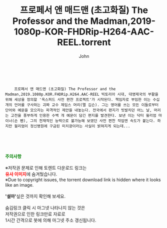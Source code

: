 ﻿---
layout: post
title:  "    프로페서 앤 매드맨 (초고화질) The Professor and the Madman,2019-1080p-KOR-FHDRip-H264-AAC-REEL.torrent"
author: John
categories: [ 영화 ]
tags: [  ]
image:  
description: "    프로페서 앤 매드맨 (초고화질) The Professor and the Madman,2019-1080p-KOR-FHDRip-H264-AAC-REEL torrent 정보 공유"
toc: true
toc_sticky: true
---

<br>

        프로페서 앤 매드맨 (초고화질) The Professor and the Madman,2019.1080p.KOR.FHDRip.H264.AAC-REEL 빅토리아 시대, 대영제국의 부활을 위해 세상을 정의할 '옥스퍼드 사전 편찬 프로젝트'가 시작된다. 책임자로 부임한 이는 수십 개의 언어를 구사하는 괴짜 교수 제임스 머리(멜 깁슨). 그는 영어를 쓰는 모든 이들로부터 단어와 예문을 모으자는 파격적인 제안을 내놓는다. 전국에서 편지가 빗발치던 어느 날, 머리는 고전을 풍부하게 인용한 수백 개 예문이 담긴 편지를 발견한다. 보낸 이는 닥터 윌리엄 마이너(숀 펜), 그의 천재적인 능력으로 불가능해 보였던 사전 편찬 작업엔 속도가 붙는다. 하지만 윌리엄이 정신병원에 구금된 미치광이라는 사실이 밝혀지게 되는데... 
    
<br><br><br>
<p data-ke-size="size16"><b><span style="color: green;">주의사항</span></b><br /><br />※저작권 문제로 인해 토렌트 다운로드 링크는<br /><b><span style="color: red;">유사 이미지</span></b>에 숨겨뒀습니다.<br />※Due to copyright issues, the torrent download link is hidden where it looks like an image.<br /><br /><b>'설마'</b>싶은 것까지 확인해 보세요.<br /><br />숨김링크 클릭 시 마그넷 나타나지 않는 것은<br />저작권으로 인한 링크만료 자료로<br />1시간 간격으로 봇에 의해 마그넷 주소 갱신됩니다.</p>
